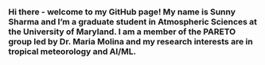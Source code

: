 ### Hi there - welcome to my GitHub page! My name is Sunny Sharma and I’m a graduate student in Atmospheric Sciences at the University of Maryland. I am a member of the PARETO group led by Dr. Maria Molina and my research interests are in tropical meteorology and AI/ML. 
